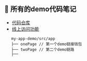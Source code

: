 ## 📕 所有的demo代码笔记

- [代码仓库](https://github.com/ShoshoWang/my-app-demo/blob/main/src/app/page.tsx)
- [线上访问功能](https://my-app-demo-git-main-shoshowangs-projects.vercel.app/)

 ```text
    my-app-demo/src/app
    ├── onePage // 第一个demo链接钱包
    ├── twoPage // 第二个demo链路
    ├── 
```